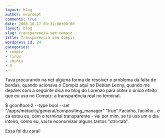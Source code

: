```yaml
---
layout: blog
author: mrprompt
comments: true
date: 2008-10-17 03:31:00+00:00
layout: blog
slug: transparencia-sem-compiz
title: Transparência sem Compiz
wordpress_id: 24
categories:
- compiz
- linux
- ubuntu
- X
---
```


Tava procurando na net alguma forma de resolver o problema da falta de bordas, quando acionava o Compiz aqui no Debian Lenny, quando me deparei com a seguinte dica no blog do Lorenzo para obter o único efeito que eu uso no Compiz: a transparência real no terminal.

$  gconftool-2 --type bool --set "/apps/metacity/general/compositing_manager" "true"
Facinho, facinho.. e cá estou eu, com o terminal transparente - vai por mim, se tu usa um o dia inteiro, como eu, vai te economizar alguns tantos "ctrl+tab".

Essa foi du carai!
